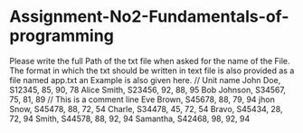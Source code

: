 # Assignment-No2-Fundamentals-of-programming
Please write the full Path of the txt file when asked for the name of the File.
The format in which the txt should be written in text file is also provided as a file named app.txt
an Example is also given here.
// Unit name
John Doe, S12345, 85, 90, 78
Alice Smith, S23456, 92, 88, 95
Bob Johnson, S34567, 75, 81, 89
// This is a comment line
Eve Brown, S45678, 88, 79, 94
jhon Snow, S45478, 88, 72, 54
Charle, S34478, 45, 72, 54
Bravo, S45434, 28, 72, 94
Smith, S44578, 88, 92, 94
Samantha, S42468, 98, 92, 94
